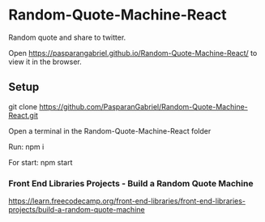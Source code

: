 # Random-Quote-Machine-React

Random quote and share to twitter.

Open https://pasparangabriel.github.io/Random-Quote-Machine-React/ to view it in the browser.
 
## Setup

git clone https://github.com/PasparanGabriel/Random-Quote-Machine-React.git

Open a terminal in the Random-Quote-Machine-React folder

Run: npm i

For start: npm start

### Front End Libraries Projects - Build a Random Quote Machine
https://learn.freecodecamp.org/front-end-libraries/front-end-libraries-projects/build-a-random-quote-machine
